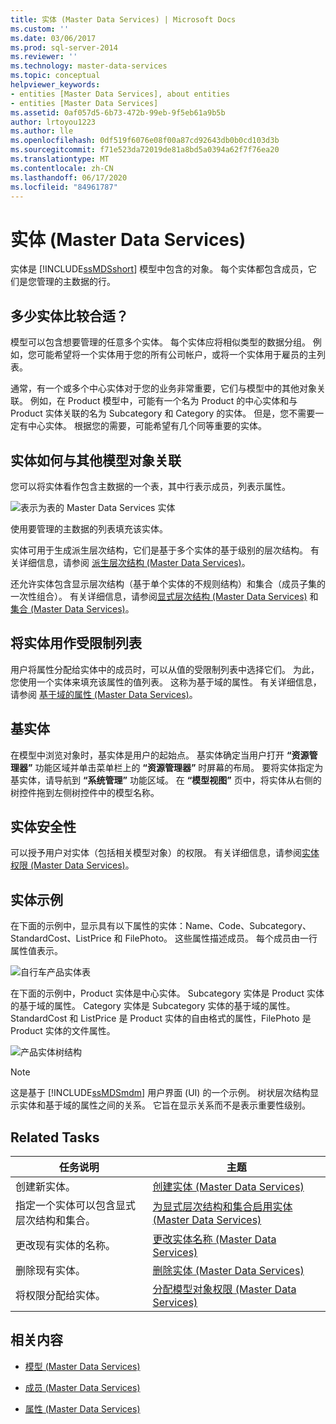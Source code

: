 ```yaml
---
title: 实体 (Master Data Services) | Microsoft Docs
ms.custom: ''
ms.date: 03/06/2017
ms.prod: sql-server-2014
ms.reviewer: ''
ms.technology: master-data-services
ms.topic: conceptual
helpviewer_keywords:
- entities [Master Data Services], about entities
- entities [Master Data Services]
ms.assetid: 0af057d5-6b73-472b-99eb-9f5eb61a9b5b
author: lrtoyou1223
ms.author: lle
ms.openlocfilehash: 0df519f6076e08f00a87cd92643db0b0cd103d3b
ms.sourcegitcommit: f71e523da72019de81a8bd5a0394a62f7f76ea20
ms.translationtype: MT
ms.contentlocale: zh-CN
ms.lasthandoff: 06/17/2020
ms.locfileid: "84961787"
---
```

# <a name="entities-master-data-services"></a>实体 (Master Data Services)
  实体是 [!INCLUDE[ssMDSshort](../includes/ssmdsshort-md.md)] 模型中包含的对象。 每个实体都包含成员，它们是您管理的主数据的行。  
  
## <a name="how-many-entities-are-appropriate"></a>多少实体比较合适？  
 模型可以包含想要管理的任意多个实体。 每个实体应将相似类型的数据分组。 例如，您可能希望将一个实体用于您的所有公司帐户，或将一个实体用于雇员的主列表。  
  
 通常，有一个或多个中心实体对于您的业务非常重要，它们与模型中的其他对象关联。 例如，在 Product 模型中，可能有一个名为 Product 的中心实体和与 Product 实体关联的名为 Subcategory 和 Category 的实体。 但是，您不需要一定有中心实体。 根据您的需要，可能希望有几个同等重要的实体。  
  
## <a name="how-entities-relate-to-other-model-objects"></a>实体如何与其他模型对象关联  
 您可以将实体看作包含主数据的一个表，其中行表示成员，列表示属性。  
  
 ![表示为表的 Master Data Services 实体](../../2014/master-data-services/media/mds-conc-entity-table.gif "表示为表的 Master Data Services 实体")  
  
 使用要管理的主数据的列表填充该实体。  
  
 实体可用于生成派生层次结构，它们是基于多个实体的基于级别的层次结构。 有关详细信息，请参阅 [派生层次结构 (Master Data Services)](derived-hierarchies-master-data-services.md)。  
  
 还允许实体包含显示层次结构（基于单个实体的不规则结构）和集合（成员子集的一次性组合）。 有关详细信息，请参阅[显式层次结构 (Master Data Services)](../../2014/master-data-services/explicit-hierarchies-master-data-services.md) 和[集合 (Master Data Services)](../../2014/master-data-services/collections-master-data-services.md)。  
  
## <a name="using-entities-as-constrained-lists"></a>将实体用作受限制列表  
 用户将属性分配给实体中的成员时，可以从值的受限制列表中选择它们。 为此，您使用一个实体来填充该属性的值列表。 这称为基于域的属性。 有关详细信息，请参阅 [基于域的属性 (Master Data Services)](../../2014/master-data-services/domain-based-attributes-master-data-services.md)。  
  
## <a name="base-entities"></a>基实体  
 在模型中浏览对象时，基实体是用户的起始点。 基实体确定当用户打开 **“资源管理器”** 功能区域并单击菜单栏上的 **“资源管理器”** 时屏幕的布局。 要将实体指定为基实体，请导航到 **“系统管理”** 功能区域。 在 **“模型视图”** 页中，将实体从右侧的树控件拖到左侧树控件中的模型名称。  
  
## <a name="entity-security"></a>实体安全性  
 可以授予用户对实体（包括相关模型对象）的权限。 有关详细信息，请参阅[实体权限 (Master Data Services)](../../2014/master-data-services/entity-permissions-master-data-services.md)。  
  
## <a name="entity-examples"></a>实体示例  
 在下面的示例中，显示具有以下属性的实体：Name、Code、Subcategory、StandardCost、ListPrice 和 FilePhoto。 这些属性描述成员。 每个成员由一行属性值表示。  
  
 ![自行车产品实体表](../../2014/master-data-services/media/mds-conc-entity-table-w-data.gif "自行车产品实体表")  
  
 在下面的示例中，Product 实体是中心实体。 Subcategory 实体是 Product 实体的基于域的属性。 Category 实体是 Subcategory 实体的基于域的属性。 StandardCost 和 ListPrice 是 Product 实体的自由格式的属性，FilePhoto 是 Product 实体的文件属性。  
  
 ![产品实体树结构](../../2014/master-data-services/media/mds-conc-entity-ui.gif "产品实体树结构")  
  
> [!NOTE]  
>  这是基于 [!INCLUDE[ssMDSmdm](../includes/ssmdsmdm-md.md)] 用户界面 (UI) 的一个示例。 树状层次结构显示实体和基于域的属性之间的关系。 它旨在显示关系而不是表示重要性级别。  
  
## <a name="related-tasks"></a>Related Tasks  
  
|任务说明|主题|  
|----------------------|-----------|  
|创建新实体。|[创建实体 (Master Data Services)](../../2014/master-data-services/create-an-entity-master-data-services.md)|  
|指定一个实体可以包含显式层次结构和集合。|[为显式层次结构和集合启用实体 &#40;Master Data Services&#41;](../../2014/master-data-services/enable-an-entity-for-explicit-hierarchies-and-collections-master-data-services.md)|  
|更改现有实体的名称。|[更改实体名称 &#40;Master Data Services&#41;](edit-an-entity-master-data-services.md)|  
|删除现有实体。|[删除实体 (Master Data Services)](../../2014/master-data-services/delete-an-entity-master-data-services.md)|  
|将权限分配给实体。|[分配模型对象权限 (Master Data Services)](../../2014/master-data-services/assign-model-object-permissions-master-data-services.md)|  
  
## <a name="related-content"></a>相关内容  
  
-   [模型 (Master Data Services)](../../2014/master-data-services/models-master-data-services.md)  
  
-   [成员 &#40;Master Data Services&#41;](../../2014/master-data-services/members-master-data-services.md)  
  
-   [属性 (Master Data Services)](../../2014/master-data-services/attributes-master-data-services.md)  
  
  
